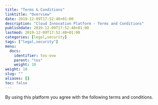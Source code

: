 ```yaml
---
title: "Terms & Conditions"
linktitle: "Overview"
date: 2019-12-09T17:52:40+01:00
description: "Cloud Innovation Platform - Terms and Conditions"
publishdate: 2019-12-09T17:52:40+01:00
lastmod: 2019-12-09T17:52:40+01:00
categories: [legal,security]
tags: ["legal,security"]
menu:
  docs:
    identifier: tos-ovw
    parent: "tos"
    weight: 10
weight: 10
slug: ""
aliases: []
toc: false
---
```


By using this platform you agree with the following terms and conditions.